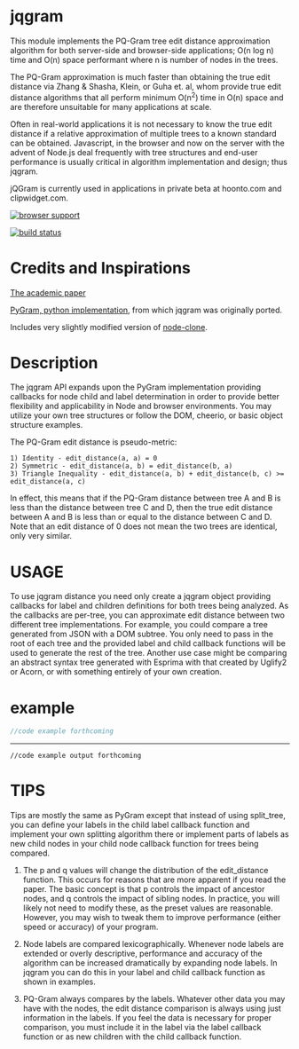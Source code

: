 # jqgram

This module implements the PQ-Gram tree edit distance approximation algorithm for both server-side and browser-side applications; O(n log n) time and O(n) space performant where n is number of nodes in the trees.

The PQ-Gram approximation is much faster than obtaining the true edit distance via Zhang & Shasha, Klein, or Guha et. al, whom provide true edit distance algorithms that all perform minimum O(n<sup>2</sup>) time in O(n) space and are therefore unsuitable for many applications at scale.

Often in real-world applications it is not necessary to know the true edit distance if a relative approximation of multiple trees to a known standard can be obtained.  Javascript, in the browser and now on the server with the advent of Node.js deal frequently with tree structures and end-user performance is usually critical in algorithm implementation and design; thus jqgram.

jQGram is currently used in applications in private beta at hoonto.com and clipwidget.com. 

[![browser support](http://ci.testling.com/hoonto/jqgram.png)](http://ci.testling.com/hoonto/jqgram)

[![build status](https://secure.travis-ci.org/hoonto/jqgram.png)](http://travis-ci.org/hoonto/jqgram)


# Credits and Inspirations

[The academic paper](http://www.vldb2005.org/program/paper/wed/p301-augsten.pdf)

[PyGram, python implementation](https://github.com/Sycondaman/PyGram), from which jqgram was originally ported.

Includes very slightly modified version of [node-clone](https://github.com/pvorb/node-clone). 

Description
===========

The jqgram API expands upon the PyGram implementation providing callbacks for node child and label determination in order to provide better flexibility and applicability in Node and browser environments.  You may utilize your own tree structures or follow the DOM, cheerio, or basic object structure examples.

The PQ-Gram edit distance is pseudo-metric:

    1) Identity - edit_distance(a, a) = 0
    2) Symmetric - edit_distance(a, b) = edit_distance(b, a) 
    3) Triangle Inequality - edit_distance(a, b) + edit_distance(b, c) >= edit_distance(a, c)
    
In effect, this means that if the PQ-Gram distance between tree A and B is less than the distance between tree C and D, then the true edit distance between A and B is less than or equal to the distance between C and D. Note that an edit distance of 0 does not mean the two trees are identical, only very similar.

USAGE
=====

To use jqgram distance you need only create a jqgram object providing callbacks for label and children definitions for both trees being analyzed.  As the callbacks are per-tree, you can approximate edit distance between two different tree implementations.  For example, you could compare a tree generated from JSON with a DOM subtree.  You only need to pass in the root of each tree and the provided label and child callback functions will be used to generate the rest of the tree.  Another use case might be comparing an abstract syntax tree generated with Esprima with that created by Uglify2 or Acorn, or with something entirely of your own creation.

# example

``` js
//code example forthcoming
```

***

```
//code example output forthcoming
```



TIPS 
====

Tips are mostly the same as PyGram except that instead of using split_tree, you can define your labels in the child label callback function and implement your own splitting algorithm there or implement parts of labels as new child nodes in your child node callback function for trees being compared.

1)  The p and q values will change the distribution of the edit_distance function. This occurs for reasons that are more apparent if you read the paper. The basic concept is that p controls the impact of ancestor nodes, and q controls the impact of sibling nodes. In practice, you will likely not need to modify these, as the preset values are reasonable. However, you may wish to tweak them to improve performance (either speed or accuracy) of your program.

2)  Node labels are compared lexicographically. Whenever node labels are extended or overly descriptive, performance and accuracy of the algorithm can be increased dramatically by expanding node labels.  In jqgram you can do this in your label and child callback function as shown in examples. 

3) PQ-Gram always compares by the labels. Whatever other data you may have with the nodes, the edit distance comparison is always using just information in the labels. If you feel the data is necessary for proper comparison, you must include it in the label via the label callback function or as new children with the child callback function.

